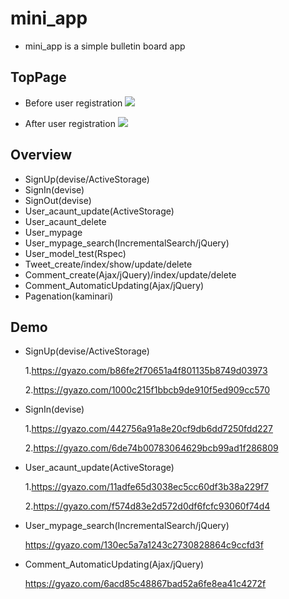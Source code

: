 # mini_app
  * mini_app is a simple bulletin board app

## TopPage
* Before user registration
![](https://i.gyazo.com/311f46d4f819b1f5e6f1ff70670297a0.png)

* After user registration
![](https://i.gyazo.com/c082fe926bcd029cf4aa322db4b3398d.png)

## Overview
  * SignUp(devise/ActiveStorage)
  * SignIn(devise)
  * SignOut(devise)
  * User_acaunt_update(ActiveStorage)
  * User_acaunt_delete
  * User_mypage 
  * User_mypage_search(IncrementalSearch/jQuery)
  * User_model_test(Rspec)
  * Tweet_create/index/show/update/delete
  * Comment_create(Ajax/jQuery)/index/update/delete
  * Comment_AutomaticUpdating(Ajax/jQuery)
  * Pagenation(kaminari)

## Demo
* SignUp(devise/ActiveStorage)

    1.https://gyazo.com/b86fe2f70651a4f801135b8749d03973

    2.https://gyazo.com/1000c215f1bbcb9de910f5ed909cc570

* SignIn(devise)
      
    1.https://gyazo.com/442756a91a8e20cf9db6dd7250fdd227
    
    2.https://gyazo.com/6de74b00783064629bcb99ad1f286809
    
* User_acaunt_update(ActiveStorage)

    1.https://gyazo.com/11adfe65d3038ec5cc60df3b38a229f7

    2.https://gyazo.com/f574d83e2d572d0df6fcfc93060f74d4

* User_mypage_search(IncrementalSearch/jQuery)

  https://gyazo.com/130ec5a7a1243c2730828864c9ccfd3f

* Comment_AutomaticUpdating(Ajax/jQuery)

  https://gyazo.com/6acd85c48867bad52a6fe8ea41c4272f

